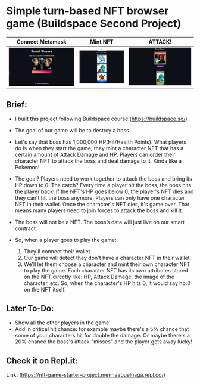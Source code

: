 # Simple turn-based NFT browser game (Buildspace Second Project)
<!-- 
![This is an image for the dapp UI](./images/p2_1.png)
![This is an image for the dapp UI](./images/p2_2.png)
![This is an image for the dapp UI](./images/p2_3.png) -->
  Connect Metamask             |    Mint NFT           |      ATTACK!
:-------------------------:|:-------------------------:|:-------------------------:
![](./images/p2_1.png)  |  ![](./images/p2_2.png) |  ![](./images/p2_3.png)

## Brief:

- I built this project following Buildspace course.(https://buildspace.so/)
- The goal of our game will be to destroy a boss.
- Let's say that boss has 1,000,000 HP(Hit/Health Points). What players do is when they start the game, they mint a character NFT that has a certain amount of Attack Damage and HP. Players can order their character NFT to attack the boss and deal damage to it. Kinda like a Pokemon!
- The goal? Players need to work together to attack the boss and bring its HP down to 0. The catch? Every time a player hit the boss, the boss hits the player back! If the NFT's HP goes below 0, the player's NFT dies and they can't hit the boss anymore. Players can only have one character NFT in their wallet. Once the character's NFT dies, it's game over. That means many players need to join forces to attack the boss and kill it.
- The boss will not be a NFT. The boss’s data will just live on our smart contract.

- So, when a player goes to play the game:
  1) They'll connect their wallet.
  2) Our game will detect they don't have a character NFT in their wallet.
  3) We'll let them choose a character and mint their own character NFT to play the game. Each character NFT has its own attributes stored on the NFT directly like: HP, Attack Damage, the image of the character, etc. So, when the character's HP hits 0, it would say hp:0 on the NFT itself.

## Later To-Do:
- Show all the other players in the game!
- Add in critical hit chance: for example maybe there's a 5% chance that some of your characters hit for double the damage. Or maybe there's a 20% chance the boss's attack "misses" and the player gets away lucky!

## Check it on Repl.it:
Link: (https://nft-game-starter-project.mennaabuelnaga.repl.co/)